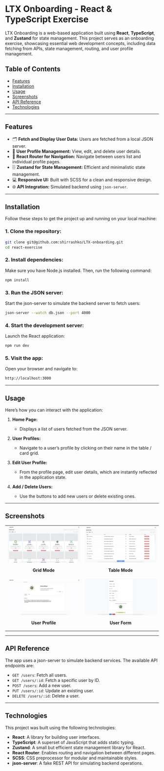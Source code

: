 # **LTX Onboarding - React & TypeScript Exercise**

LTX Onboarding is a web-based application built using **React**, **TypeScript**, and **Zustand** for state management. This project serves as an onboarding exercise, showcasing essential web development concepts, including data fetching from APIs, state management, routing, and user profile management.

## **Table of Contents**

- [Features](#features)
- [Installation](#installation)
- [Usage](#usage)
- [Screenshots](#screenshots)
- [API Reference](#api-reference)
- [Technologies](#technologies)

---

## **Features**

- 🗂 **Fetch and Display User Data:** Users are fetched from a local JSON server.
- 👤 **User Profile Management:** View, edit, and delete user details.
- 🚀 **React Router for Navigation:** Navigate between users list and individual profile pages.
- 🗄 **Zustand for State Management:** Efficient and minimalistic state management.
- 💻 **Responsive UI:** Built with SCSS for a clean and responsive design.
- 🌐 **API Integration:** Simulated backend using `json-server`.

---

## **Installation**

Follow these steps to get the project up and running on your local machine:

### **1. Clone the repository:**

```bash
git clone git@github.com:shirrashko/LTX-onboarding.git
cd react-exercise
```

### **2. Install dependencies:**

Make sure you have Node.js installed. Then, run the following command:

```bash
npm install
```

### **3. Run the JSON server:**

Start the json-server to simulate the backend server to fetch users:

```bash
json-server --watch db.json --port 4000
```

### **4. Start the development server:**

Launch the React application:

```bash
npm run dev
```

### **5. Visit the app:**

Open your browser and navigate to:

```bash
http://localhost:3000
```

---

## **Usage**

Here’s how you can interact with the application:

1. **Home Page:**

   - Displays a list of users fetched from the JSON server.

2. **User Profiles:**

   - Navigate to a user’s profile by clicking on their name in the table / card grid.

3. **Edit User Profile:**

   - From the profile page, edit user details, which are instantly reflected in the application state.

4. **Add / Delete Users:**

   - Use the buttons to add new users or delete existing ones.

---

## **Screenshots**

<table>
  <tr>
    <td>
      <img src="./assets/images/users-dashboard-grid-mode.png" alt="Grid Mode" width="300" />
      <p align="center"><b>Grid Mode</b></p>
    </td>
    <td>
      <img src="./assets/images/users-dashboard-table-mode.png" alt="Table Mode" width="300" />
      <p align="center"><b>Table Mode</b></p>
    </td>
  </tr>
  <tr>
    <td>
      <img src="./assets/images/user-profile.png" alt="User Profile" width="300" />
      <p align="center"><b>User Profile</b></p>
    </td>
    <td>
      <img src="./assets/images/user-form.png" alt="User Form" width="300" />
      <p align="center"><b>User Form</b></p>
    </td>
  </tr>
</table>

---

## **API Reference**

The app uses a json-server to simulate backend services. The available API endpoints are:

- `GET /users`: Fetch all users.
- `GET /users/:id`: Fetch a specific user by ID.
- `POST /users`: Add a new user.
- `PUT /users/:id`: Update an existing user.
- `DELETE /users/:id`: Delete a user.

---

## **Technologies**

This project was built using the following technologies:

- **React**: A library for building user interfaces.
- **TypeScript**: A superset of JavaScript that adds static typing.
- **Zustand**: A small but efficient state management library for React.
- **React Router**: Enables routing and navigation between different pages.
- **SCSS**: CSS preprocessor for modular and maintainable styles.
- **json-server**: A fake REST API for simulating backend operations.
